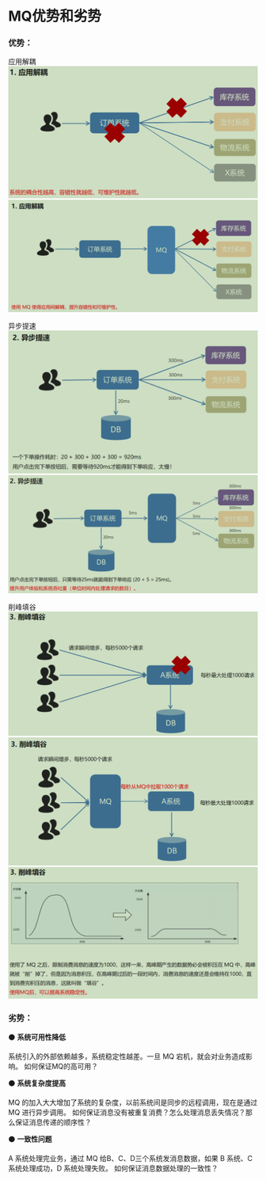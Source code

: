 # MQ优势和劣势

### 优势：

应用解耦
![img_2.png](images/mq-advantage-03.png)
![img_1.png](images/mq-advantage-02.png)

异步提速
![img_3.png](images/mq-advantage-04.png)
![img.png](images/mq-advantage-01.png)

削峰填谷
![img_4.png](images/mq-advantage-05.png)
![img_5.png](images/mq-advantage-06.png)
![img_6.png](images/mq-advantage-07.png)

### 劣势：

⚫ **系统可用性降低**

系统引入的外部依赖越多，系统稳定性越差。一旦 MQ 宕机，就会对业务造成影响。
如何保证MQ的高可用？

⚫ **系统复杂度提高**

MQ 的加入大大增加了系统的复杂度，以前系统间是同步的远程调用，现在是通过 MQ 进行异步调用。
如何保证消息没有被重复消费？怎么处理消息丢失情况？那么保证消息传递的顺序性？

⚫ **一致性问题**

A 系统处理完业务，通过 MQ 给B、C、D三个系统发消息数据，如果 B 系统、C 系统处理成功，D 系统处理失败。
如何保证消息数据处理的一致性？


